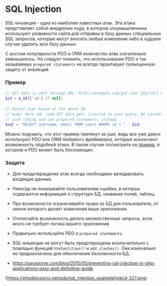 # SQL Injection

SQL-инъекция - одна из наиболее известных атак. Эта атака представляет собой внедрение кода, в котором злоумышленники используют уязвимости сайта для отправки в базу данных специальных SQL запросов, которые могут вносить любые изменения либо в худшем случае удалить всю базу данных.

С ростом популярности PDO и ORM количество атак значительно уменьшилось. Но следует помнить, что использование PDO и так называемых `prepared statements` не всегда гарантирует полноценную защиту от инъекций.

### Пример

```php
// GET data is sent through URL: http://example.com/get-user.php?id=1 OR id=2;
$id = $_GET['id'] ?? null;

// Select user based on the above ID
// bump! Here SQL code GET data gets injected in your query. Be careful to avoid
// such coding and use prepared statements instead
$sql = "SELECT username, email FROM users WHERE id = " . $id;
```
Можно подумать, что этот пример притянут за уши, ведь все уже давно используют PDO или ORM любимого фреймворка, которые исключают возможность подобной атаки. В таком случае посмотрите на [пример](https://phpdelusions.net/pdo/sql_injection_example), в котором и PDO может быть беспомощен.

### Защита

* Для предотвращение атак всегда необходимо валидировать входящие данные.

* Никогда не показывайте пользователям ошибки, в которых содержится информация о структуре БД, названия полей, таблиц.

* При возможности ограничивайте права на БД для пользователя, от имени которого делает изменения ваше приложение.

* Отключайте возможность делать множественные запросы, если иного не требует логика вашего приложения.

* Правильно используйте PDO и `prepared statements`.

* SQL-инъекции не могут быть предотвращены исключительно с помощью функций `htmlentities()` и `add_slashes()`. Они изначально не предназначены для обеспечения безопасности БД.

* https://paragonie.com/blog/2015/05/preventing-sql-injection-in-php-applications-easy-and-definitive-guide

 ![https://phpdelusions.net/pdo/sql_injection_example](xkcd-327.png)

